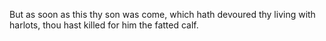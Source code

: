 But as soon as this thy son was come, which hath devoured thy living with harlots, thou hast killed for him the fatted calf.
